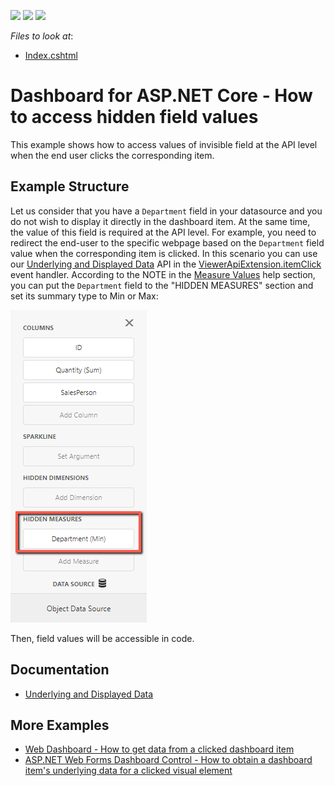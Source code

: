 <!-- default badges list -->
![](https://img.shields.io/endpoint?url=https://codecentral.devexpress.com/api/v1/VersionRange/353983354/21.2.2%2B)
[![](https://img.shields.io/badge/Open_in_DevExpress_Support_Center-FF7200?style=flat-square&logo=DevExpress&logoColor=white)](https://supportcenter.devexpress.com/ticket/details/T987287)
[![](https://img.shields.io/badge/📖_How_to_use_DevExpress_Examples-e9f6fc?style=flat-square)](https://docs.devexpress.com/GeneralInformation/403183)
<!-- default badges end -->
*Files to look at*:

* [Index.cshtml](./CS/Views/Home/Index.cshtml)

# Dashboard for ASP.NET Core - How to access hidden field values

This example shows how to access values of invisible field at the API level when the end user clicks the corresponding item.

## Example Structure

Let us consider that you have a `Department` field in your datasource and you do not wish to display it directly in the dashboard item. At the same time, the value of this field is required at the API level. For example, you need to redirect the end-user to the specific webpage based on the `Department` field value when the corresponding item is clicked. In this scenario you can use our [Underlying and Displayed Data](https://docs.devexpress.com/Dashboard/403003/web-dashboard/dashboard-control-for-javascript-applications-jquery-knockout-etc/obtain-underlying-and-displayed-data) API in the [ViewerApiExtension.itemClick](https://docs.devexpress.com/Dashboard/js-DevExpress.Dashboard.ViewerApiExtensionOptions?p=netframework#js_devexpress_dashboard_viewerapiextensionoptions_onitemclick) event handler. According to the NOTE in the [Measure Values](https://docs.devexpress.com/Dashboard/18078/web-dashboard/aspnet-web-forms-dashboard-control/obtain-underlying-and-displayed-data#measure-values) help section, you can put the `Department` field to the "HIDDEN MEASURES" section and set its summary type to Min or Max:

![](images/screenshot.png)

Then, field values will be accessible in code.

## Documentation

- [Underlying and Displayed Data](https://docs.devexpress.com/Dashboard/403003/web-dashboard/dashboard-control-for-javascript-applications-jquery-knockout-etc/obtain-underlying-and-displayed-data)

## More Examples

- [Web Dashboard - How to get data from a clicked dashboard item](https://github.com/DevExpress-Examples/Web-Dashboard---How-to-get-data-from-a-clicked-dashboard-item)
- [ASP.NET Web Forms Dashboard Control - How to obtain a dashboard item's underlying data for a clicked visual element](https://github.com/DevExpress-Examples/aspxdashboard-how-to-obtain-a-dashboard-items-underlying-data-for-a-clicked-visual-element-t492257)
